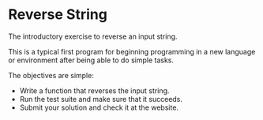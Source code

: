 # Reverse String

The introductory exercise to reverse an input string.

This is a typical first program for beginning programming in a new language
or environment after being able to do simple tasks.

The objectives are simple:

- Write a function that reverses the input string.
- Run the test suite and make sure that it succeeds.
- Submit your solution and check it at the website.
